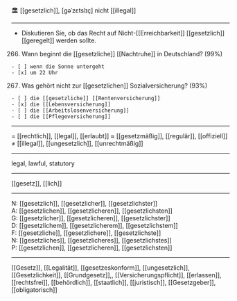 🏛️ [[gesetzlich]], [ɡəˈzɛtslɪç]
nicht [[illegal]]

---

- Diskutieren Sie, ob das Recht auf Nicht-[[Erreichbarkeit]] [[gesetzlich]] [[geregelt]] werden sollte.

266. Wann beginnt die [[gesetzliche]] [[Nachtruhe]] in Deutschland? (99%)


    - [ ] wenn die Sonne untergeht
    - [x] um 22 Uhr

267. Was gehört nicht zur [[gesetzlichen]] Sozialversicherung? (93%)


    - [ ] die [[gesetzliche]] [[Rentenversicherung]]
    - [x] die [[Lebensversicherung]]
    - [ ] die [[Arbeitslosenversicherung]]
    - [ ] die [[Pflegeversicherung]]

---

= [[rechtlich]], [[legal]], [[erlaubt]]
≈ [[gesetzmäßig]], [[regulär]], [[offiziell]]
≠ [[illegal]], [[ungesetzlich]], [[unrechtmäßig]]

---

legal, lawful, statutory

---

[[gesetz]], [[lich]]

---

N: [[gesetzlich]], [[gesetzlicher]], [[gesetzlichster]]  
A: [[gesetzlichen]], [[gesetzlicheren]], [[gesetzlichsten]]  
G: [[gesetzlicher]], [[gesetzlicheren]], [[gesetzlichster]]  
D: [[gesetzlichem]], [[gesetzlicherem]], [[gesetzlichstem]]  
F: [[gesetzliche]], [[gesetzlichere]], [[gesetzlichste]]  
N: [[gesetzliches]], [[gesetzlicheres]], [[gesetzlichstes]]  
P: [[gesetzlichen]], [[gesetzlicheren]], [[gesetzlichsten]]

---

[[Gesetz]], [[Legalität]], [[gesetzeskonform]], [[ungesetzlich]], [[Gesetzlichkeit]], [[Grundgesetz]],, [[Versicherungspflicht]], [[erlassen]], [[rechtsfrei]], [[behördlich]], [[staatlich]], [[juristisch]], [[Gesetzgeber]], [[obligatorisch]]
